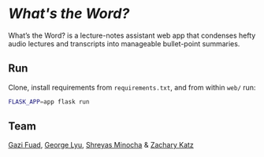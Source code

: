 # _What's the Word?_

What’s the Word? is a lecture-notes assistant web app that condenses hefty audio lectures and transcripts into manageable bullet-point summaries.

## Run

Clone, install requirements from `requirements.txt`, and from within `web/` run:

```sh
FLASK_APP=app flask run
```

## Team

[Gazi Fuad](https://github.com/gazifuad), [George Lyu](https://github.com/SeventhPrize), [Shreyas Minocha](https://github.com/shreyasminocha) & [Zachary Katz](https://github.com/unary-code)
